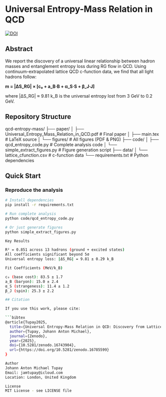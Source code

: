 # Universal Entropy-Mass Relation in QCD #

[![DOI](https://zenodo.org/badge/DOI/10.5281/zenodo.16743904.svg)](https://doi.org/10.5281/zenodo.16785599)


## Abstract

We report the discovery of a universal linear relationship between hadron masses and entanglement entropy loss during RG flow in QCD. Using continuum-extrapolated lattice QCD c-function data, we find that all light hadrons follow:

**m = |ΔS_RG| × [c₀ + a_B·B + α_S·S + β_J·J]**

where |ΔS_RG| ≈ 9.81 k_B is the universal entropy lost from 3 GeV to 0.2 GeV.

## Repository Structure

qcd-entropy-mass/
├── paper/
│   ├── Universal_Entropy_Mass_Relation_in_QCD.pdf  # Final paper
│   ├── main.tex                                    # LaTeX source
│   └── figures/                                    # All figures (PDF & PNG)
├── code/
│   ├── qcd_entropy_code.py      # Complete analysis code
│   └── simple_extract_figures.py # Figure generation script
├── data/
│   └── lattice_cfunction.csv    # c-function data
└── requirements.txt             # Python dependencies

## Quick Start

### Reproduce the analysis
```bash
# Install dependencies
pip install -r requirements.txt

# Run complete analysis
python code/qcd_entropy_code.py

# Or just generate figures
python simple_extract_figures.py

Key Results

R² = 0.851 across 13 hadrons (ground + excited states)
All coefficients significant beyond 5σ
Universal entropy loss: |ΔS_RG| = 9.81 ± 0.29 k_B

Fit Coefficients (MeV/k_B)

c₀ (base cost): 83.5 ± 1.7
a_B (baryon): 15.0 ± 2.4
α_S (strangeness): 11.4 ± 1.2
β_J (spin): 25.3 ± 2.2

## Citation

If you use this work, please cite:

```bibtex
@article{Tupay2025,
  title={Universal Entropy-Mass Relation in QCD: Discovery from Lattice c-Function},
  author={Tupay, Johann Anton Michael},
  journal={Zenodo},
  year={2025},
  doi={10.5281/zenodo.16743904},
  url={https://doi.org/10.5281/zenodo.16785599}
}

Author
Johann Anton Michael Tupay
Email: jamtupay@icloud.com
Location: London, United Kingdom

License
MIT License - see LICENSE file


